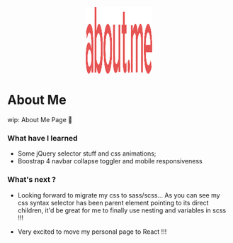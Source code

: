 <div style="
  padding: 1rem 0;
">
<p align="center">
  <img width="150" height="150" src="./public/static/images/icons/about-me.svg" />
</p>

# About Me

wip: About Me Page 🚀

### What have I learned

- Some jQuery selector stuff and css animations;
- Boostrap 4 navbar collapse toggler and mobile responsiveness

### What's next ?

- Looking forward to migrate my css to sass/scss...
  As you can see my css syntax selector has been parent element pointing to its direct children,
  it'd be great for me to finally use nesting and variables in scss !!!

- Very excited to move my personal page to React !!!

</div>
